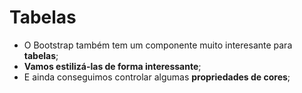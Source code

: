 # Tabelas
- O Bootstrap também tem um componente muito interesante para **tabelas**;
- **Vamos estilizá-las de forma interessante**;
- E ainda conseguimos controlar algumas **propriedades de cores**;
